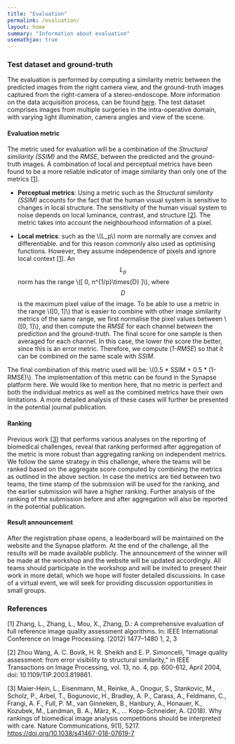 ```yaml
---
title: "Evaluation"
permalink: /evaluation/
layout: home
summary: "Information about evaluation"
usemathjax: true
---
```


### <a id="Evaluation" class="uncolored_link">Test dataset and ground-truth</a>

The evaluation is performed by computing a similarity metric between the predicted images from the right camera view, and the ground-truth images captured from the right-camera of a stereo-endoscope.
More information on the data acquisition process, can be found [here](/datasetinfo/). The test dataset comprises images from multiple surgeries in the intra-operative domain, with varying light illumination, camera angles and view of the scene.

#### <a id="Metrics_And_Reporting" class="uncolored_link">Evaluation metric</a>

The metric used for evaluation will be a combination of the *Structural similarity (SSIM)* and the *RMSE*, between the predicted and the ground-truth images.
A combination of local and perceptual metrics have been found to be a more reliable indicator of image similarity than only one of the metrics [[1](#1)].

* **Perceptual metrics**: Using a metric such as the *Structural similarity (SSIM)* accounts for the fact that the human visual system is sensitive to changes in local structure. 
The sensitivity of the human visual system to noise depends on local luminance, contrast, and structure [[2](#2)]. The metric takes into account the neighbourhood information of a pixel.

* **Local metrics**: such as the \\(L_p\\) norm are normally are convex and differentiable. and for this reason commonly also used as optimising functions.
However, they assume independence of pixels and ignore local context [[1](#1)]. 
An $$L_p$$ norm has the range \\([ 0, n^{1/p}\times{D} ]\\), where $$D$$ is the maximum pixel value of the image. To be able to use a metric in the range \\([0, 1]\\) that is easier to combine with other image similarity metrics of the same range,
we first normalise the pixel values between \\([0, 1]\\), and then compute the *RMSE* for each channel between the prediction and the ground-truth.
The final score for one sample is then averaged for each channel. In this case, the lower the score the better, since this is an error metric. Therefore, we compute (_1-RMSE_) so that it can be combined on the same scale with _SSIM_.

The final combination of this metric used will be: \\(0.5 * SSIM + 0.5 * (1-RMSE)\\). The implementation of this metric can be found in the Synapse platform here.
We would like to mention here, that no metric is perfect and both the individual metrics as well as the combined metrics have their own limitations. A more detailed analysis of these cases will further be presented in the potential journal publication.

#### <a id="Ranking" class="uncolored_link">Ranking</a>

Previous work [[3](#3)] that performs various analyses on the reporting of biomedical challenges, reveal that ranking performed after aggregation of the metric is more robust than aggregating ranking on independent metrics.
We follow the same strategy in this challenge, where the teams will be ranked based on the aggregate score computed by combining the metrics as outlined in the above section. 
In case the metrics are tied between two teams, the time stamp of the submission will be used for the ranking, and the earlier submission will have a higher ranking.
Further analysis of the ranking of the submission before and after aggregation will also be reported in the potential publication.

#### <a id="Result_announcement" class="uncolored_link">Result announcement</a>

After the registration phase opens, a leaderboard will be maintained on the website and the Synapse platform.
At the end of the challenge, all the results will be made available publicly. 
The announcement of the winner will be made at the workshop and the website will be updated accordingly.
All teams should participate in the workshop and will be invited to present their work in more detail, which we hope will foster detailed discussions. In case of a virtual event, we will seek for providing discussion opportunities in small groups.

### <a id="References" class="uncolored_link">References</a>

[<a id="1">1</a>] Zhang, L., Zhang, L., Mou, X., Zhang, D.: A comprehensive evaluation of full reference image quality assessment algorithms. In: IEEE International Conference on Image Processing. (2012) 1477–1480 1, 2, 3

[<a id="1">2</a>] Zhou Wang, A. C. Bovik, H. R. Sheikh and E. P. Simoncelli, "Image quality assessment: from error visibility to structural similarity," in IEEE Transactions on Image Processing, vol. 13, no. 4, pp. 600-612, April 2004, doi: 10.1109/TIP.2003.819861.

[<a id="1">3</a>] Maier-Hein, L., Eisenmann, M., Reinke, A., Onogur, S., Stankovic, M., Scholz, P., Arbel, T., Bogunovic, H., Bradley, A. P., Carass, A., Feldmann, C., Frangi, A. F., Full, P. M., van Ginneken, B., Hanbury, A., Honauer, K., Kozubek, M., Landman, B. A., März, K., ... Kopp-Schneider, A. (2018). Why rankings of biomedical image analysis competitions should be interpreted with care. Nature Communications, 9(1), 5217. https://doi.org/10.1038/s41467-018-07619-7



